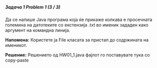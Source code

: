 ##### Задача 1 Problem 1 (3 / 3)
Да се напише Java програма која ќе прикаже колкава е просечната големина на датотеките со екстензија .txt во именик зададен како аргумент на командна линија.

**Напомена:** Користете ја File класата за пристап до содржината на именикот.

**Решение:** Решението од HW01_1.java фајлот го поставувате тука со copy-paste
